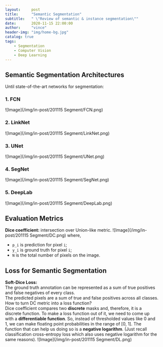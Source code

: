 ```yaml
---
layout:     post
title:      "Semantic Segmentation"
subtitle:   " \"Review of semantic & instance segmentation\""
date:       2020-11-15 22:00:00
author:     "vince"
header-img: "img/home-bg.jpg"
catalog: true
tags:
    - Segmentation
    - Computer Vision
    - Deep Learning
---
```



## Semantic Segmentation Architectures
Until state-of-the-art networks for segmentation:

### 1. FCN
![Image](/img/in-post/201115 Segment/FCN.png)

### 2. LinkNet
![Image](/img/in-post/201115 Segment/LinkNet.png)

### 3. UNet
![Image](/img/in-post/201115 Segment/UNet.png)

### 4. SegNet
![Image](/img/in-post/201115 Segment/SegNet.png)

### 5. DeepLab
![Image](/img/in-post/201115 Segment/DeepLab.png)

## Evaluation Metrics
**Dice coefficient:** intersection over Union-like metric.
![Image](/img/in-post/201115 Segment/DC.png)
where,
- `p_i` is prediction for pixel `i`;
- `y_i` is ground truth for pixel `i`;
- `N` is the total number of pixels on the image.

## Loss for Semantic Segmentation 
**Soft-Dice Loss:** <br>
The ground truth annotation can be represented as a sum of true positives and false negatives of every class. <br>
The predicted pixels are a sum of true and false positives across all classes.<br>
How to turn DC metric into a loss function?<br>
Dice coefficient compares two **discrete** masks and, therefore, it is a discrete function. To make a loss function out of it, we need to come up with a **differentiable function**. So, instead of thresholded values like 0 and 1, we can make floating point probabilities in the range of [0, 1]. The function that can help us doing so is a **negative logarithm**. (Just recall classification cross-entropy loss which also uses negative logarithm for the same reasons).
![Image](/img/in-post/201115 Segment/DL.png)